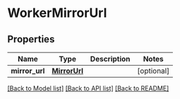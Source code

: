 # WorkerMirrorUrl

## Properties
Name | Type | Description | Notes
------------ | ------------- | ------------- | -------------
**mirror_url** | [**MirrorUrl**](MirrorUrl.md) |  | [optional] 

[[Back to Model list]](../README.md#documentation-for-models) [[Back to API list]](../README.md#documentation-for-api-endpoints) [[Back to README]](../README.md)


